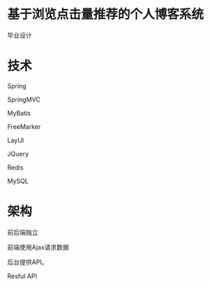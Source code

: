 # 基于浏览点击量推荐的个人博客系统
毕业设计
# 技术
Spring

SpringMVC 

MyBatis

FreeMarker

LayUI

JQuery

Redis

MySQL

# 架构
前后端独立

前端使用Ajax请求数据

后台提供API。

Resful API 
